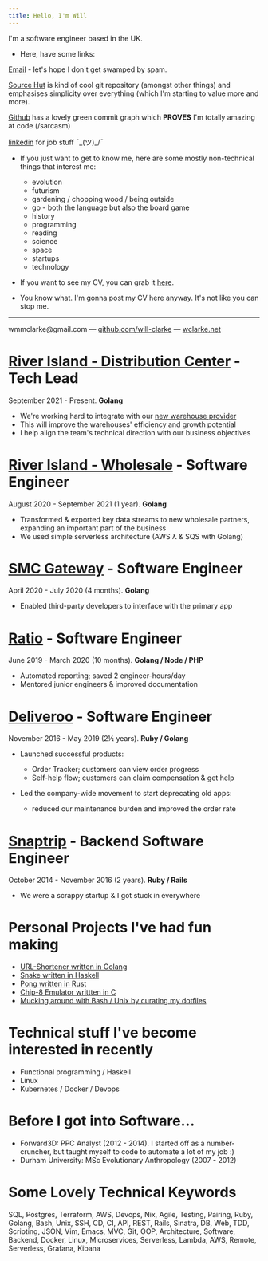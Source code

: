 ```yaml
---
title: Hello, I'm Will
---
```


I'm a software engineer based in the UK.

- Here, have some links:

[Email](mailto:wmmclarke@gmail.com) - let's hope I don't get swamped by spam.

[Source Hut](https://git.sr.ht/~will-clarke) is kind of cool git repository (amongst other things) and emphasises simplicity over everything (which I'm starting to value more and more).

[Github](https://github.com/will-clarke) has a lovely green commit graph which **PROVES** I'm totally amazing at code (/sarcasm)

[linkedin](https://www.linkedin.com/in/wmmclarke/) for job stuff ¯\_(ツ)\_/¯

- If you just want to get to know me, here are some mostly non-technical things that interest me:

  - evolution
  - futurism
  - gardening / chopping wood / being outside
  - go - both the language but also the board game
  - history
  - programming
  - reading
  - science
  - space
  - startups
  - technology

- If you want to see my CV, you can grab it [here](https://git.sr.ht/~will-clarke/cv/blob/master/will-clarke.pdf).

- You know what. I'm gonna post my CV here anyway. It's not like you can stop me.

---

<div class="org-center">
<p>
wmmclarke@gmail.com &mdash; <a href="https://github.com/will-clarke">github.com/will-clarke</a> &mdash; <a href="https://www.wclarke.net">wclarke.net</a><br />
</p>
</div>

# [<span class="underline">River Island - Distribution Center</span>](https://smc-gateway.com) - Tech Lead

September 2021 - Present. **Golang**

- We're working hard to integrate with our [new warehouse provider](https://www.clippergroup.co.uk/clipper-agrees-new-five-year-contract-with-river-island/)
- This will improve the warehouses' efficiency and growth potential
- I help align the team's technical direction with our business objectives

# [<span class="underline">River Island - Wholesale</span>](https://smc-gateway.com) - Software Engineer

August 2020 - September 2021 (1 year). **Golang**

- Transformed & exported key data streams to new wholesale partners, expanding an important part of the business
- We used simple serverless architecture (AWS &lambda; & SQS with Golang)

# [<span class="underline">SMC Gateway</span>](https://smc-gateway.com) - Software Engineer

April 2020 - July 2020 (4 months). **Golang**

- Enabled third-party developers to interface with the primary app

# [<span class="underline">Ratio</span>](https://ratio.co.uk) - Software Engineer

June 2019 - March 2020 (10 months). **Golang / Node / PHP**

- Automated reporting; saved 2 engineer-hours/day
- Mentored junior engineers & improved documentation

# [<span class="underline">Deliveroo</span>](https://deliveroo.co.uk/) - Software Engineer

November 2016 - May 2019 (2½ years). **Ruby / Golang**

- Launched successful products:

  - Order Tracker; customers can view order progress
  - Self-help flow; customers can claim compensation & get help

- Led the company-wide movement to start deprecating old apps:
  - reduced our maintenance burden and improved the order rate

# [<span class="underline">Snaptrip</span>](https://www.snaptrip.com/) - Backend Software Engineer

October 2014 - November 2016 (2 years). **Ruby / Rails**

- We were a scrappy startup & I got stuck in everywhere

# Personal Projects I've had fun making

- [URL-Shortener written in Golang](https://github.com/will-clarke/url-shortener)
- [Snake written in Haskell](https://github.com/will-clarke/snake-haskell)
- [Pong written in Rust](https://github.com/will-clarke/Pong)
- [Chip-8 Emulator writtten in C](https://github.com/wmmc/c8)
- [Mucking around with Bash / Unix by curating my dotfiles](https://github.com/wmmc/dotfile)

# Technical stuff I've become interested in recently

- Functional programming / Haskell
- Linux
- Kubernetes / Docker / Devops

# Before I got into Software&#x2026;

- Forward3D: PPC Analyst (2012 - 2014). I started off as a number-cruncher, but taught myself to code to automate a lot of my job :)
- Durham University: MSc Evolutionary Anthropology (2007 - 2012)

# Some Lovely Technical Keywords

SQL, Postgres, Terraform, AWS, Devops, Nix, Agile, Testing, Pairing, Ruby, Golang, Bash, Unix, SSH, CD, CI, API, REST, Rails, Sinatra, DB, Web, TDD, Scripting, JSON, Vim, Emacs, MVC, Git, OOP, Architecture, Software, Backend, Docker, Linux, Microservices, Serverless, Lambda, AWS, Remote, Serverless, Grafana, Kibana
